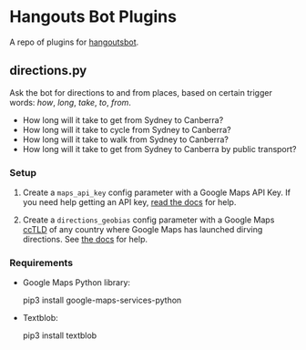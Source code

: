 # Hangouts Bot Plugins

A repo of plugins for [hangoutsbot](https://github.com/hangoutsbot/hangoutsbot/).

## directions.py

Ask the bot for directions to and from places, based on certain trigger words: _how_, _long_, _take_, _to_, _from_.

- How long will it take to get from Sydney to Canberra?
- How long will it take to cycle from Sydney to Canberra?
- How long will it take to walk from Sydney to Canberra?
- How long will it take to get from Sydney to Canberra by public transport?

### Setup

1. Create a `maps_api_key` config parameter with a Google Maps API Key. If you need help getting an API key, [read the docs](https://developers.google.com/maps/documentation/directions/get-api-key) for help.

2. Create a `directions_geobias` config parameter with a Google Maps [ccTLD](https://en.wikipedia.org/wiki/Country_code_top-level_domain) of any country where Google Maps has launched dirving directions. See [the docs](https://developers.google.com/maps/documentation/directions/intro#RegionBiasing) for help.

### Requirements

- Google Maps Python library:

    pip3 install google-maps-services-python

- Textblob:

    pip3 install textblob
